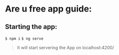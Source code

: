 # Are u free app guide:

## Starting the app:

`$ npm i`
`$ ng serve`

> It will start servering the App on localhost:4200/